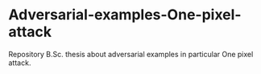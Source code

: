 # Adversarial-examples-One-pixel-attack
Repository B.Sc. thesis about adversarial examples in particular One pixel attack.
